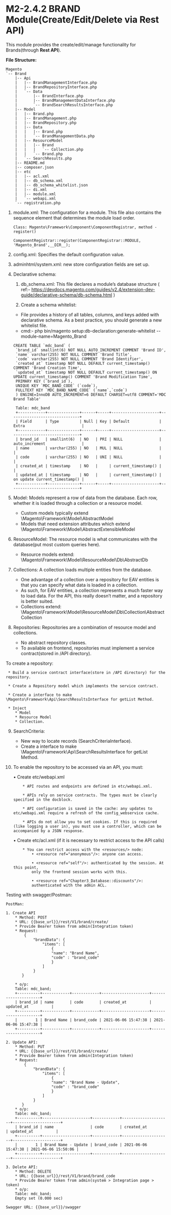 # M2-2.4.2 BRAND Module(Create/Edit/Delete via Rest API)

This module provides the create/edit/manage functionality for Brands(through **Rest API**).

**File Structure:**

```
Magento
`-- Brand
    |-- Api
    |   |-- BrandManagementInterface.php
    |   |-- BrandRepositoryInterface.php
    |   `-- Data
    |       |-- BrandInterface.php
    |       |-- BrandManagementDataInterface.php
    |       `-- BrandSearchResultsInterface.php
    |-- Model
    |   |-- Brand.php
    |   |-- BrandManagement.php
    |   |-- BrandRepository.php
    |   |-- Data
    |   |   |-- Brand.php
    |   |   `-- BrandManagementData.php
    |   |-- ResourceModel
    |   |   |-- Brand
    |   |   |   `-- Collection.php
    |   |   `-- Brand.php
    |   `-- SearchResults.php
    |-- README.md
    |-- composer.json
    |-- etc
    |   |-- acl.xml
    |   |-- db_schema.xml
    |   |-- db_schema_whitelist.json
    |   |-- di.xml
    |   |-- module.xml
    |   `-- webapi.xml
    `-- registration.php
```

1. module.xml: The configuration for a module. This file also contains the sequence element that determines the module load order.
   
   ```
   Class: Magento\Framework\Component\ComponentRegistrar, method - register()
   
   ComponentRegistrar::register(ComponentRegistrar::MODULE, 'Magento_Brand',__DIR__);
   ```
   
2. config.xml: Specifies the default configuration value.

   
3. adminhtml/system.xml: new store configuration fields are set up.

   
4. Declarative schema:
   
    1. db_schema.xml: This file declares a module’s database structure ( ref:- https://devdocs.magento.com/guides/v2.4/extension-dev-guide/declarative-schema/db-schema.html )
   
    2. Create a schema whitelist:
      * File provides a history of all tables, columns, and keys added with declarative schema. As a best practice, you should generate a new whitelist file.
      * cmd:- php bin/magento setup:db-declaration:generate-whitelist --module-name=Magento_Brand

   ```
   CREATE TABLE `mdc_band` (
    `brand_id` smallint(6) NOT NULL AUTO_INCREMENT COMMENT 'Brand ID',
    `name` varchar(255) NOT NULL COMMENT 'Brand Title',
    `code` varchar(255) NOT NULL COMMENT 'Brand Identifier',
    `created_at` timestamp NOT NULL DEFAULT current_timestamp() COMMENT 'Brand Creation Time',
    `updated_at` timestamp NOT NULL DEFAULT current_timestamp() ON UPDATE current_timestamp() COMMENT 'Brand Modification Time',
    PRIMARY KEY (`brand_id`),
    UNIQUE KEY `MDC_BAND_CODE` (`code`),
    FULLTEXT KEY `MDC_BAND_NAME_CODE` (`name`,`code`)
    ) ENGINE=InnoDB AUTO_INCREMENT=6 DEFAULT CHARSET=utf8 COMMENT='MDC Brand Table'

    Table: mdc_band
    +------------+--------------+------+-----+---------------------+-------------------------------+
    | Field      | Type         | Null | Key | Default             | Extra                         |
    +------------+--------------+------+-----+---------------------+-------------------------------+
    | brand_id   | smallint(6)  | NO   | PRI | NULL                | auto_increment                |
    | name       | varchar(255) | NO   | MUL | NULL                |                               |
    | code       | varchar(255) | NO   | UNI | NULL                |                               |
    | created_at | timestamp    | NO   |     | current_timestamp() |                               |
    | updated_at | timestamp    | NO   |     | current_timestamp() | on update current_timestamp() |
    +------------+--------------+------+-----+---------------------+-------------------------------+
   ```
   
5. Model: Models represent a row of data from the database. Each row, whether it is loaded through a collection or a resource model. 
   
    * Custom models typically extend \Magento\Framework\Model\AbstractModel
    * Models that need extension attributes which extend \Magento\Framework\Model\AbstractExtensibleModel
    

6. ResourceModel: The resource model is what communicates with the database(put most custom queries here).
   
    * Resource models extend: \Magento\Framework\Model\ResourceModel\Db\AbstractDb
    

7. Collections: A collection loads multiple entities from the database.
   
   * One advantage of a collection over a repository for EAV entities is that you can specify what data is loaded in a collection.
   * As such, for EAV entities, a collection represents a much faster way to load data. For the API, this really doesn’t matter, and a repository is better suited.
   * Collections extend: \Magento\Framework\Model\ResourceModel\Db\Collection\AbstractCollection
    
    
8. Repositories: Repositories are a combination of resource model and collections.
   
   * No abstract repository classes.
   * To available on frontend, repositories must implement a service contract(stored in /API directory). 
    
  To create a repository:

     * Build a service contract interface(store in /API directory) for the repository.

     * Create a Repository model which implements the service contract.

     * Create a interface to make \Magento\Framework\Api\SearchResultsInterface for getList Method.

     * Inject 
        * Model
        * Resource Model
        * Collection.

9. SearchCriteria:

    * New way to locate records (SearchCriteriaInterface).
    * Create a interface to make \Magento\Framework\Api\SearchResultsInterface for getList Method.
    

10. To enable the repository to be accessed via an API, you must:

   
       • Create etc/webapi.xml
    
            * API routes and endpoints are defined in etc/webapi.xml.
    
            * APIs rely on service contracts. The types must be clearly specified in the docblock.
    
            * API configuration is saved in the cache: any updates to etc/webapi.xml require a refresh of the config_webservice cache.
    
            * APIs do not allow you to set cookies. If this is required (like logging a user in), you must use a controller, which can be accompanied by a JSON response.

       • Create etc/acl.xml (if it is necessary to restrict access to the API calls)
        
            * You can restrict access with the <resources/> node:
                • <resource ref="anonymous"/>: anyone can access.
    
                • <resource ref="self"/>: authenticated by the session. At this point,
                only the frontend session works with this.
    
                • <resource ref="Chapter3_Database::discounts"/>:
                authenticated with the admin ACL.

Testing with swagger/Postman:
    
    PostMan: 

    1. Create API 
        * Method: POST
        * URL: {{base_url}}/rest/V1/brand/create/
        * Provide Bearer token from admin(Integration token)
        * Request: 
            {
                "brandData": {
                    "items": [
                        {
                        "name": "Brand Name",
                        "code" : "brand_code"
                        }
                    ]
                }
           }
        
        * o/p:
        Table: mdc_band;
        +----------+------------+------------+---------------------+---------------------+
        | brand_id | name       | code       | created_at          | updated_at          |
        +----------+------------+------------+---------------------+---------------------+
        |        1 | Brand Name | brand_code | 2021-06-06 15:47:38 | 2021-06-06 15:47:38 |
        +----------+------------+------------+---------------------+---------------------+
    
    2. Update API:
        * Method: PUT
        * URL: {{base_url}}/rest/V1/brand/create/
        * Provide Bearer token from admin(Integration token)
        * Request: 
            {
                "brandData": {
                    "items": [
                        {
                        "name": "Brand Name - Update",
                        "code" : "brand_code"
                        }
                    ]
                }
           }
        * o/p:
        Table: mdc_band;
        +----------+---------------------+------------+---------------------+---------------------+
        | brand_id | name                | code       | created_at          | updated_at          |
        +----------+---------------------+------------+---------------------+---------------------+
        |        1 | Brand Name - Update | brand_code | 2021-06-06 15:47:38 | 2021-06-06 15:50:06 |
        +----------+---------------------+------------+---------------------+---------------------+
    
    3. Delete API:
        * Method: DELETE
        * URL: {{base_url}}/rest/V1/brand/brand_code
        * Provide Bearer token from admin(system > Integration page > token)
        * o/p:
        Table: mdc_band;
        Empty set (0.000 sec)        
    
    Swagger URL: {{base_url}}/swagger
            
